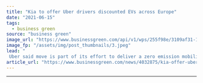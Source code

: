 ```yaml
---
title: "Kia to offer Uber drivers discounted EVs across Europe"
date: "2021-06-15"
tags: 
  - business green
source: "business green"
image_url: "https://www.businessgreen.com/api/v1/wps/255f98e/3109af31-1d57-405c-a012-7e7162105303/4/uber-offices-185x114.jpeg"
image_fp: "/assets/img/post_thumbnails/3.jpeg"
lead: "
 Uber said move is part of its effort to deliver a zero emission mobility platform across Europe by 2030 ..."
article_url: "https://www.businessgreen.com/news/4032875/kia-offer-uber-drivers-discounted-evs-europe"
---
```


---
